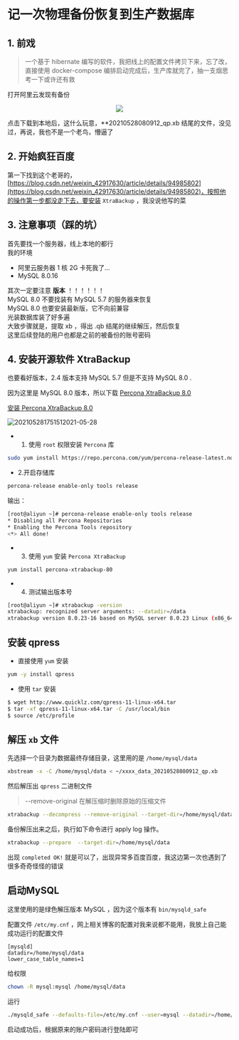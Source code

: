 # 记一次物理备份恢复到生产数据库

## 1. 前戏

> 一个基于 hibernate 编写的软件，我把线上的配置文件拷贝下来，忘了改，直接使用 docker-compose 编排启动完成后，生产库就完了，抽一支烟思考一下或许还有救

打开阿里云发现有备份

<div align="center"> <img src="http://images.zabbix.store/202105281720152021-05-28.png" /></div>

点击下载到本地后，这什么玩意，\*\*20210528080912_qp.xb 结尾的文件，没见过，再说，我也不是一个老鸟，懵逼了

## 2. 开始疯狂百度

第一下找到这个老哥的，[https://blog.csdn.net/weixin_42917630/article/details/94985802](https://blog.csdn.net/weixin_42917630/article/details/94985802)，按照他的操作第一步都没走下去，要安装 `XtraBackup` ，我没说他写的菜

## 3. 注意事项（踩的坑）

首先要找一个服务器，线上本地的都行  
我的环境

- 阿里云服务器 1 核 2G 卡死我了...
- MySQL 8.0.16

其次一定要注意 **版本** ！！！！！！  
MySQL 8.0 不要找装有 MySQL 5.7 的服务器来恢复  
MySQL 8.0 也要安装最新版，它不向前兼容  
光装数据库装了好多遍  
大致步骤就是，提取 xb ，得出 .qb 结尾的继续解压，然后恢复  
这里后续登陆的用户也都是之前的被备份的账号密码

## 4. 安装开源软件 XtraBackup

也要看好版本，2.4 版本支持 MySQL 5.7 但是不支持 MySQL 8.0 .

因为这里是 MySQL 8.0 版本，所以下载 [Percona XtraBackup 8.0](https://www.percona.com/doc/percona-xtrabackup/8.0/index.html)

[安装 Percona XtraBackup 8.0](https://www.percona.com/doc/percona-xtrabackup/8.0/installation.html)

![202105281751512021-05-28](http://images.zabbix.store/202105281751512021-05-28.png)

- 1. 使用 `root` 权限安装 `Percona` 库

```bash
sudo yum install https://repo.percona.com/yum/percona-release-latest.noarch.rpm
```

- 2.开启存储库

```bash
percona-release enable-only tools release
```

输出：

```bash
[root@aliyun ~]# percona-release enable-only tools release
* Disabling all Percona Repositories
* Enabling the Percona Tools repository
<*> All done!
```

- 3. 使用 `yum` 安装 `Percona XtraBackup`

```bash
yum install percona-xtrabackup-80
```

- 4. 测试输出版本号

```bash
[root@aliyun ~]# xtrabackup -version
xtrabackup: recognized server arguments: --datadir=/data
xtrabackup version 8.0.23-16 based on MySQL server 8.0.23 Linux (x86_64) (revision id: 934bc8f)
```

## 安装 qpress

- 直接使用 `yum` 安装  
```bash
yum -y install qpress 
```

- 使用 `tar` 安装  
```bash
$ wget http://www.quicklz.com/qpress-11-linux-x64.tar
$ tar -xf qpress-11-linux-x64.tar -C /usr/local/bin
$ source /etc/profile
```

## 解压 `xb` 文件  

先选择一个目录为数据最终存储目录，这里用的是 `/home/mysql/data`

```bash
xbstream -x -C /home/mysql/data < ~/xxxx_data_20210528080912_qp.xb
```

然后解压出 `qpress` 二进制文件  

> --remove-original 在解压缩时删除原始的压缩文件 
```bash
xtrabackup --decompress --remove-original --target-dir=/home/mysql/data
```  

备份解压出来之后，执行如下命令进行 apply log 操作。  

```bash
xtrabackup --prepare  --target-dir=/home/mysql/data
```  

出现 `completed OK!` 就是可以了，出现异常多百度百度，我这边第一次也遇到了很多奇奇怪怪的错误  

## 启动MySQL  

这里使用的是绿色解压版本 MySQL ，因为这个版本有 `bin/mysqld_safe`  

配置文件 `/etc/my.cnf` ，网上相关博客的配置对我来说都不能用，我放上自己能成功运行的配置文件  

```profile
[mysqld]
datadir=/home/mysql/data
lower_case_table_names=1
```
 
给权限  

```bash
chown -R mysql:mysql /home/mysql/data
```  

运行  

```bash
./mysqld_safe --defaults-file=/etc/my.cnf --user=mysql --datadir=/home/mysql/data &
```

启动成功后，根据原来的账户密码进行登陆即可